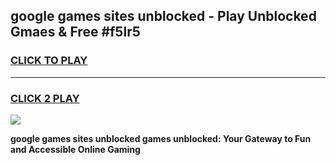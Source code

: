 
## google games sites unblocked - Play Unblocked Gmaes & Free #f5lr5
<h3>
<a href="https://news.freeplayer.one?title=google_games_sites_unblocked&ref=24F">CLICK TO PLAY</a></h3>
<hr>

<h3>
<a href="https://news.freeplayer.one?title=google_games_sites_unblocked&ref=24F">CLICK 2 PLAY</a>
  
</h3>

<a href="https://news.freeplayer.one?title=google_games_sites_unblocked&ref=24F/"><img src="https://clearcache.store/games.png"></a>


**google games sites unblocked games unblocked: Your Gateway to Fun and Accessible Online Gaming**
